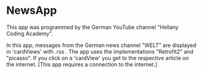 # NewsApp
This app was programmed by the German YouTube channel "Hellany Coding Academy".

In this app, messages from the German news channel "WELT" are displayed in 'cardViews' with .rss .
The app uses the implementations "Retrofit2" and "picasso".
If you click on a 'cardView' you get to the respective article on the internet.
[This app requires a connection to the internet.]
